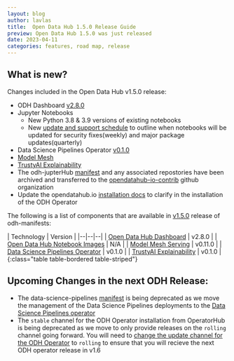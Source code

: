```yaml
---
layout: blog
author: lavlas
title:  Open Data Hub 1.5.0 Release Guide
preview: Open Data Hub 1.5.0 was just released
date: 2023-04-11
categories: features, road map, release
---
```


What is new?
------
Changes included in the Open Data Hub v1.5.0 release:
* ODH Dashboard [v2.8.0](https://github.com/opendatahub-io/odh-dashboard/releases/tag/v2.8.0) 
* Jupyter Notebooks 
  * New Python 3.8 & 3.9 versions of existing notebooks
  * New [update and support schedule](https://github.com/opendatahub-io/notebooks/blob/main/UPDATES.md) to outline when notebooks will be updated for security fixes(weekly) and major package updates(quarterly)
* Data Science Pipelines Operator [v0.1.0](https://github.com/opendatahub-io/data-science-pipelines-operator/releases/tag/v0.1.0)
* [Model Mesh](https://github.com/opendatahub-io/modelmesh-serving)
* [TrustyAI Explainability](https://github.com/trustyai-explainability/trustyai-explainability)
* The odh-jupterHub [manifest](https://github.com/opendatahub-io/odh-manifests/pull/751) and any associated repostories have been archived and transferred to the [opendatahub-io-contrib](https://github.com/opendatahub-io-contrib) github organization
* Update the opendatahub.io [installation docs]({{site.baseurl}}/docs/getting-started/quick-installation.html) to clarify in the installation of the ODH Operator

The following is a list of components that are available in [v1.5.0](https://github.com/opendatahub-io/odh-manifests/releases/tag/v1.5.0) release of odh-manifests:

| Technology | Version |
|--|--|--|
| [Open Data Hub Dashboard](https://github.com/opendatahub-io/odh-dashboard) | v2.8.0 |
| [Open Data Hub Notebook Images](https://github.com/opendatahub-io/notebooks) | N/A |
| [Model Mesh Serving](https://github.com/opendatahub-io/modelmesh-serving) | v0.11.0 |
| [Data Science Pipelines Operator](https://github.com/opendatahub-io/data-science-pipelines-operator) | v0.1.0 |
| [TrustyAI Explainability](https://github.com/trustyai-explainability/trustyai-explainability) | v0.1.0 |
{:class="table table-bordered table-striped"}

Upcoming Changes in the next ODH Release: 
------
* The data-science-pipelines [manifest](https://github.com/opendatahub-io/odh-manifests/tree/v1.5/data-science-pipelines) is being deprecated as we move the management of the Data Science Pipelines deployments to the [Data Science Pipelines operator](https://github.com/opendatahub-io/data-science-pipelines-operator)
* The `stable` channel for the ODH Operator installation from OperatorHub is being deprecated as we move to only provide releases on the `rolling` channel going forward. You will need to [change the update channel for the ODH Operator](https://docs.openshift.com/container-platform/4.12/operators/admin/olm-upgrading-operators.html#olm-changing-update-channel_olm-upgrading-operators) to `rolling` to ensure that you will recieve the next ODH operator release in v1.6
